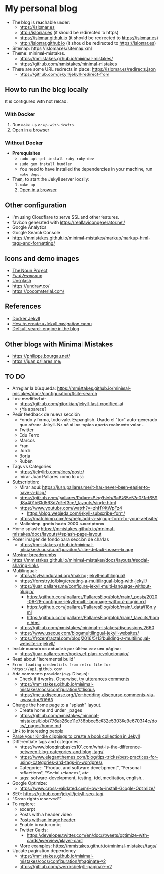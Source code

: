 # My personal blog

- The blog is reachable under:
  - https://islomar.es
  - http://islomar.es (it should be redirected to https)
  - https://islomar.github.io (it should be redirected to https://islomar.es)
  - http://islomar.github.io (it should be redirected to https://islomar.es)
- Sitemap: https://islomar.es/sitemap.xml
- Theme: minimal-mistakes.
  - https://mmistakes.github.io/minimal-mistakes/
  - https://github.com/mmistakes/minimal-mistakes
- There are some URL redirects in place: https://islomar.es/redirects.json  
  - https://github.com/jekyll/jekyll-redirect-from

## How to run the blog locally

It is configured with hot reload.

### With Docker

1. Run `make up` or `up-with-drafts`
2. [Open in a browser](http://127.0.0.1:4000/)

### Without Docker

- **Prerequisites**
  - `sudo apt-get install ruby ruby-dev`
  - `sudo gem install bundler`
  - You need to have installed the dependencies in your machine, run `make deps`.
- Then, to start the Jekyll server locally:
  1. `make up`
  2. [Open in a browser](http://127.0.0.1:4000/)

## Other configuration

- I'm using Cloudflare to serve SSL and other features.
- favicon generated with https://realfavicongenerator.net/
- Google Analytics
- Google Search Console
- https://mmistakes.github.io/minimal-mistakes/markup/markup-html-tags-and-formatting/

## Icons and demo images

- [The Noun Project](https://thenounproject.com/)
- [Font Awesome](https://fontawesome.com/)
- [Unsplash](https://unsplash.com/)
- https://undraw.co/
- https://cocomaterial.com/

## References
- [Docker Jekyll](https://github.com/envygeeks/jekyll-docker/blob/master/README.md)
- [How to create a Jekyll navigation menu](https://www.youtube.com/watch?v=6h8-uPadFug)
- [Default search engine in the blog](https://mmistakes.github.io/minimal-mistakes/docs/configuration/#lunr-default)

## Other blogs with Minimal Mistakes
- https://philippe.bourgau.net/
- https://juan.pallares.me/

## TO DO
- Arreglar la búsqueda: https://mmistakes.github.io/minimal-mistakes/docs/configuration/#site-search
- Last modified at:
  - https://github.com/gjtorikian/jekyll-last-modified-at
  - ¿Ya aparece?
- Pedir feedback de nueva sección
  - Fondo y forma, todo vale. Espanglish. Usado el "toc" auto-generado que ofrece Jekyll. No sé si los topics aporta realmente valor...
  - Twitter
  - Edu Ferro
  - Marcos
  - Fran
  - Jordi
  - Borja
  - Rubén
- Tags vs Categories
  - https://jekyllrb.com/docs/posts/
  - mirar Juan Pallares cómo lo usa
- Subscription:
  - Mirar aquí: https://juan.pallares.me/it-has-never-been-easier-to-have-a-blog/
  - https://github.com/jpallares/PallaresBlog/blob/6a8765e57e051ef659d8a401b63d563d7c9ef3ce/_layouts/single.html
  - https://www.youtube.com/watch?v=zhHY4tWpFz4
    - https://blog.webjeda.com/jekyll-subscribe-form/
  - https://mailchimp.com/es/help/add-a-signup-form-to-your-website/
  - Mailchimp: gratis hasta 2000 suscriptores
- Home splash: https://mmistakes.github.io/minimal-mistakes/docs/layouts/#splash-page-layout
- Poner imagen de fondo para sección de charlas
  - https://mmistakes.github.io/minimal-mistakes/docs/configuration/#site-default-teaser-image
- [Mostrar breadcrumbs](https://mmistakes.github.io/minimal-mistakes/docs/configuration/#breadcrumb-navigation-beta)
- https://mmistakes.github.io/minimal-mistakes/docs/layouts/#social-sharing-links
- Multilingual:
  - https://sylvaindurand.org/making-jekyll-multilingual/
  - https://forestry.io/blog/creating-a-multilingual-blog-with-jekyll/
  - https://juan.pallares.me/configure-jekyll-multi-language-without-plugin/
    - https://github.com/jpallares/PallaresBlog/blob/main/_posts/2020-06-28-configure-jekyll-multi-language-without-plugin.md
    - https://github.com/jpallares/PallaresBlog/blob/main/_data/i18n.yml
    - https://github.com/jpallares/PallaresBlog/blob/main/_layouts/home.html
  - https://github.com/mmistakes/minimal-mistakes/discussions/2660
  - https://www.usecue.com/blog/multilingual-jekyll-websites/
  - https://frozenfractal.com/blog/2016/5/13/building-a-multilingual-website-in-jekyll/
- Incluir cuando se actualizó por última vez una página:
  - https://juan.pallares.me/books/el-plan-revolucionario/
- Read about "Incremental build"
- `Error loading credentials from netrc file for https://api.github.com/`
- Add comments provider (e.g. Disqus):
  - Check if it works. Otherwise, try [utterances comments](https://mmistakes.github.io/minimal-mistakes/docs/configuration/#utterances-comments)
  - https://mmistakes.github.io/minimal-mistakes/docs/configuration/#disqus
  - https://meta.discourse.org/t/embedding-discourse-comments-via-javascript/31963
- Change the home page to a "splash" layout.
  - Create home.md under \_pages
  - https://github.com/mmistakes/minimal-mistakes/blob/776ab26ce11e786bbce5c632e53036e9e670344c/docs/_pages/home.md
- Link to interesting people
- [Parse your Kindle clippings to create a book collection in Jekyll](https://juan.pallares.me/parse-your-kindle-clippings-into-your-jekyll-blog/)
- Differentiate tags and categories:
  - https://www.bloggingbasics101.com/what-is-the-difference-between-blog-categories-and-blog-tags/
  - https://www.elegantthemes.com/blog/tips-tricks/best-practices-for-using-categories-and-tags-in-wordpress
  - Categories: "Product and software development", "Personal reflections", "Social sciences", etc.
  - tags: sofware-development, testing, tdd, meditation, english...
- Google Optimize:
  - https://www.cross-validated.com/How-to-install-Google-Optimize/
- SEO: https://github.com/jekyll/jekyll-seo-tag/
- "Some rights reserved"?
- To explore:
  - excerpt
  - Posts with a header video
  - [Posts with an image header](https://mmistakes.github.io/minimal-mistakes/docs/layouts/#headers)
  - Enable breadcrumbs
  - Twitter Cards:
    - https://developer.twitter.com/en/docs/tweets/optimize-with-cards/overview/player-card
  - More examples: https://mmistakes.github.io/minimal-mistakes/tags/
- Update pagination dependency
  - https://mmistakes.github.io/minimal-mistakes/docs/configuration/#paginate-v2
  - https://github.com/sverrirs/jekyll-paginate-v2